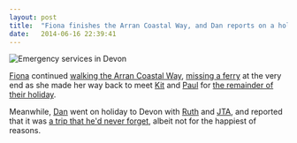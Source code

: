 ```yaml
---
layout: post
title:  "Fiona finishes the Arran Coastal Way, and Dan reports on a holiday he'll never forget"
date:   2014-06-16 22:39:41
---
```


![Emergency services in Devon](http://www.scatmania.org/wp-content/uploads/2014/06/IMG_20140614_115149-300x225.jpg)

[Fiona][fiona] continued [walking the Arran Coastal Way](https://fionafish.wordpress.com/2014/06/13/arran-costal-way-day-2-afternoon-and-evening-lagg-to-kildonan/), [missing a ferry](https://fionafish.wordpress.com/2014/06/14/arran-costal-path-day-3-kildonan-to-brodick/) at the very end as she made her way back to meet [Kit][kit] and [Paul][paul] for [the remainder of their holiday](https://fionafish.wordpress.com/2014/06/15/arran-hoilday-the-highlights/).

Meanwhile, [Dan][dan] went on holiday to Devon with [Ruth][ruth] and [JTA][jta], and reported that it was [a trip that he'd never forget](http://www.scatmania.org/2014/06/16/devon/), albeit not for the happiest of reasons.

[adam-g]:  http://strokeyadam.livejournal.com/
[adam-w]:  http://www.ad-space.org.uk/
[andy-k]:  http://theguidemark3.livejournal.com/
[andy-r]:  http://selfdoubtgun.wordpress.com/
[beth]:    http://littlegreenbeth.livejournal.com/
[bryn]:    http://randomlyevil.org.uk/
[claire]:  http://nowebsite.co.uk/blog/
[dan]:     http://www.scatmania.org/
[ele]:     http://ele-is-crazy.livejournal.com/
[fiona]:   http://fionafish.wordpress.com/
[hayley]:  http://leelee1983.livejournal.com/
[jen]:     http://scleip.livejournal.com/
[jimmy]:   http://vikingjim.livejournal.com/
[jta]:     http://blog.electricquaker.co.uk/
[kit]:     http://reaperkit.wordpress.com/
[liz]:     http://norasdollhouse.livejournal.com/
[malbo21]: http://malbo21.wordpress.com/
[matt-p]:  http://myzelik.livejournal.com/
[matt-r]:  http://matt-inthe-hat.livejournal.com/
[paul]:    http://blog.pacifist.co.uk/
[penny]:   http://thepennyfaerie.livejournal.com/
[pete]:    http://loonybin345.livejournal.com/
[rory]:    http://razinaber.livejournal.com/
[ruth]:    http://fleeblewidget.co.uk/
[sarah]:   http://starlight-sarah.livejournal.com/
[sian]:    http://elgingerbread.wordpress.com/
[sundeep]: https://mentalwillness.wordpress.com/
